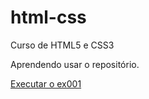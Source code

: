 # html-css
Curso de HTML5 e CSS3

Aprendendo usar o repositório.

<a href="https://github.com/alexbastostj/html-css/exercícios/ex001/index.html"> Executar o ex001</a>


